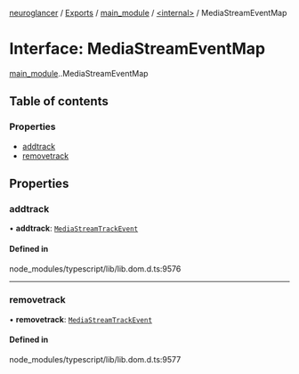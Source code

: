 [neuroglancer](../README.md) / [Exports](../modules.md) / [main\_module](../modules/main_module.md) / [<internal\>](../modules/main_module._internal_.md) / MediaStreamEventMap

# Interface: MediaStreamEventMap

[main_module](../modules/main_module.md).[<internal>](../modules/main_module._internal_.md).MediaStreamEventMap

## Table of contents

### Properties

- [addtrack](main_module._internal_.MediaStreamEventMap.md#addtrack)
- [removetrack](main_module._internal_.MediaStreamEventMap.md#removetrack)

## Properties

### addtrack

• **addtrack**: [`MediaStreamTrackEvent`](../modules/main_module._internal_.md#mediastreamtrackevent)

#### Defined in

node_modules/typescript/lib/lib.dom.d.ts:9576

___

### removetrack

• **removetrack**: [`MediaStreamTrackEvent`](../modules/main_module._internal_.md#mediastreamtrackevent)

#### Defined in

node_modules/typescript/lib/lib.dom.d.ts:9577
